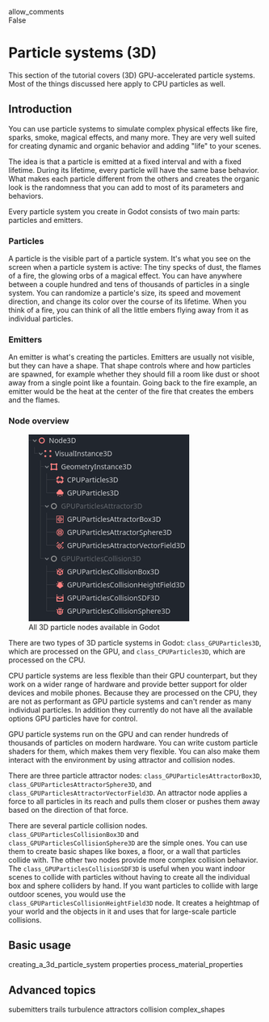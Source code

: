 allow\_comments  
False

# Particle systems (3D)

This section of the tutorial covers (3D) GPU-accelerated particle
systems. Most of the things discussed here apply to CPU particles as
well.

## Introduction

You can use particle systems to simulate complex physical effects like
fire, sparks, smoke, magical effects, and many more. They are very well
suited for creating dynamic and organic behavior and adding "life" to
your scenes.

The idea is that a particle is emitted at a fixed interval and with a
fixed lifetime. During its lifetime, every particle will have the same
base behavior. What makes each particle different from the others and
creates the organic look is the randomness that you can add to most of
its parameters and behaviors.

Every particle system you create in Godot consists of two main parts:
particles and emitters.

### Particles

A particle is the visible part of a particle system. It's what you see
on the screen when a particle system is active: The tiny specks of dust,
the flames of a fire, the glowing orbs of a magical effect. You can have
anywhere between a couple hundred and tens of thousands of particles in
a single system. You can randomize a particle's size, its speed and
movement direction, and change its color over the course of its
lifetime. When you think of a fire, you can think of all the little
embers flying away from it as individual particles.

### Emitters

An emitter is what's creating the particles. Emitters are usually not
visible, but they can have a shape. That shape controls where and how
particles are spawned, for example whether they should fill a room like
dust or shoot away from a single point like a fountain. Going back to
the fire example, an emitter would be the heat at the center of the fire
that creates the embers and the flames.

### Node overview

<figure class="align-right">
<img src="img/particle_nodes.webp" alt="img/particle_nodes.webp" />
<figcaption>All 3D particle nodes available in Godot</figcaption>
</figure>

There are two types of 3D particle systems in Godot:
`class_GPUParticles3D`, which are processed on the GPU, and
`class_CPUParticles3D`, which are processed on the CPU.

CPU particle systems are less flexible than their GPU counterpart, but
they work on a wider range of hardware and provide better support for
older devices and mobile phones. Because they are processed on the CPU,
they are not as performant as GPU particle systems and can't render as
many individual particles. In addition they currently do not have all
the available options GPU particles have for control.

GPU particle systems run on the GPU and can render hundreds of thousands
of particles on modern hardware. You can write custom particle shaders
for them, which makes them very flexible. You can also make them
interact with the environment by using attractor and collision nodes.

There are three particle attractor nodes:
`class_GPUParticlesAttractorBox3D`,
`class_GPUParticlesAttractorSphere3D`, and
`class_GPUParticlesAttractorVectorField3D`. An attractor node applies a
force to all particles in its reach and pulls them closer or pushes them
away based on the direction of that force.

There are several particle collision nodes.
`class_GPUParticlesCollisionBox3D` and
`class_GPUParticlesCollisionSphere3D` are the simple ones. You can use
them to create basic shapes like boxes, a floor, or a wall that
particles collide with. The other two nodes provide more complex
collision behavior. The `class_GPUParticlesCollisionSDF3D` is useful
when you want indoor scenes to collide with particles without having to
create all the individual box and sphere colliders by hand. If you want
particles to collide with large outdoor scenes, you would use the
`class_GPUParticlesCollisionHeightField3D` node. It creates a heightmap
of your world and the objects in it and uses that for large-scale
particle collisions.

## Basic usage

creating\_a\_3d\_particle\_system properties
process\_material\_properties

## Advanced topics

subemitters trails turbulence attractors collision complex\_shapes
